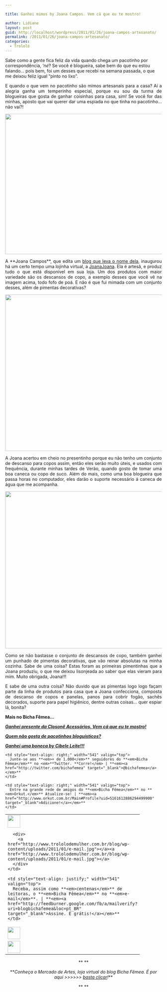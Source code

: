 ```yaml
---

title: Ganhei mimos by Joana Campos. Vem cá que eu te mostro!

author: Lidiane
layout: post
guid: http://localhost/wordpress/2011/01/26/joana-campos-artesanato/
permalink: /2011/01/26/joana-campos-artesanato/
categories:
  - Trololó
---
```

Sabe como a gente fica feliz da vida quando chega um pacotinho por correspondência, ‘_né_? Se você é blogueira, sabe bem do que eu estou falando… pois bem, foi um desses que recebi na semana passada, o que me deixou feliz igual “pinto no lixo”.

<p style="text-align: justify;">
  E quando o que vem no pacotinho são mimos artesanais para a casa? Aí a alegria ganha um temperinho especial, porque eu sou da turma de blogueiras que gosta de ganhar coisinhas para casa, sim! Se você for das minhas, aposto que vai querer dar uma espiada no que tinha no pacotinho… não vai?!
</p>

<!--more-->

<p style="text-align: center;">
  <a href="http://www.trololodemulher.com.br/blog/wp-content/uploads/2011/01/descanso-para-copos-e-pimentas-decorativas-artesanais.jpg"></a>
</p>

<p style="text-align: center;">
  <a href="http://www.trololodemulher.com.br/blog/wp-content/uploads/2011/01/descanso-para-copos-e-pimentas-decorativas-artesanais1.jpg"><img class="size-full wp-image-5876 aligncenter" title="descanso para copos e pimentas decorativas artesanais" src="http://www.trololodemulher.com.br/blog/wp-content/uploads/2011/01/descanso-para-copos-e-pimentas-decorativas-artesanais1.jpg" alt="" width="600" height="452" /></a>
</p>

<p style="text-align: justify;">
  A **Joana Campos**, que edita um <a href="http://www.joanacampos.com/" target="_blank">blog que leva o nome dela</a>, inaugurou há um certo tempo uma lojinha virtual, a <a href="http://www.joanacampos.com/" target="_blank">JoanaJoana</a>. Ela é artesã, e produz tudo o que está disponível em sua loja. Um dos produtos com maior variedade são os descansos de copo, a exemplo desses que você vê na imagem acima, todo fofo de poá. E não é que fui mimada com um conjunto desses, além de pimentas decorativas?
</p>

<p style="text-align: center;">
  <a href="http://www.trololodemulher.com.br/blog/wp-content/uploads/2011/01/descanso-para-copos-artesanal.jpg"><img class="alignnone size-full wp-image-5870" title="descanso para copos artesanal" src="http://www.trololodemulher.com.br/blog/wp-content/uploads/2011/01/descanso-para-copos-artesanal.jpg" alt="" width="588" height="504" /></a>
</p>

<p style="text-align: justify;">
  A Joana acertou em cheio no presentinho porque eu não tenho um conjunto de descanso para copos assim, então eles serão muito úteis, e usados com frequência, durante minhas tardes de Verão, quando gosto de tomar uma boa caneca ou copo de suco. Além do mais, como uma boa blogueira que passa horas no computador, eles darão o suporte necessário á caneca de água que me acompanha.
</p>

<p style="text-align: center;">
  <a href="http://www.trololodemulher.com.br/blog/wp-content/uploads/2011/01/pimentas-decorativas-artesanais.jpg"><img class="alignnone size-full wp-image-5874" title="pimentas decorativas artesanais" src="http://www.trololodemulher.com.br/blog/wp-content/uploads/2011/01/pimentas-decorativas-artesanais.jpg" alt="" width="541" height="506" /></a>
</p>

<p style="text-align: justify;">
  Como se não bastasse o conjunto de descansos de copo, também ganhei um punhado de pimentas decorativas, que vão reinar absolutas na minha cozinha. Sabe de uma coisa? Estas foram as primeiras pimentinhas que a Joana produziu, o que me deixou lisonjeada ao saber que elas vieram para mim. Muito obrigada, Joana!!!
</p>

<p style="text-align: justify;">
  E sabe de uma outra coisa? Não duvido que as pimentas logo logo façam parte da linha de produtos para casa que a Joana confecciona, composta de descanso de copos e panelas, panos para cobrir fogão, sachês decorados, suporte para papel higiênico, dentre outras coisas… quer espiar lá, bonita?
</p>

**Mais no Bicha Fêmea…**

**_[Ganhei presente da Closonê Acessórios. Vem cá que eu te mostro!](http://www.trololodemulher.com.br/2011/01/05/presente-closone-acessorios/)_**

**_[Quem não gosta de pacotinhos bloguísticos?](http://www.trololodemulher.com.br/2010/06/04/presentes-blogosfera/)_**

**_[Ganhei uma boneca by Cibele Leite!!!](http://www.trololodemulher.com.br/2010/01/14/ganhei-uma-boneca-by-cibele-leite/)_**

<table border="0" cellspacing="0" cellpadding="0" width="600">
  <tr>
    <td width="59" valign="top">
      <div>
        <a href="http://www.trololodemulher.com.br/blog/wp-content/uploads/2011/01/e-mail.jpg"><img class="size-full wp-image-5845 alignleft" title="e-mail" src="http://www.trololodemulher.com.br/blog/wp-content/uploads/2011/01/e-mail.jpg" alt="" width="40" height="40" /></a>
      </div>
      
      <div>
        <a href="http://www.trololodemulher.com.br/blog/wp-content/uploads/2011/01/e-mail.jpg"></a><a href="http://www.trololodemulher.com.br/blog/wp-content/uploads/2011/01/e-mail.jpg"></a>
      </div>
    </td>
    
    <td style="text-align: justify;" width="541" valign="top">
      Receba, assim como **<em>centenas</em>** de leitoras, o **<em>Bicha Fêmea</em>** no **<em>e-mail</em>**. | **<em><a href="http://feedburner.google.com/fb/a/mailverify?uri=blogbichafemea&loc=pt_BR" target="_blank">Assine. É grátis!</a></em>**
    </td>
  </tr>
  
  <tr>
    <td width="59" valign="top">
      <img class="size-full wp-image-5850 alignleft" title="twitter" src="http://www.trololodemulher.com.br/blog/wp-content/uploads/2011/01/twitter1.jpg" alt="" width="40" height="39" />
    </td>
    
    <td style="text-align: right;" width="541" valign="top">
      Junte-se aos **<em>+ de 1.000</em>** seguidores do **<em>Bicha Fêmea</em>** no <em>**Twitter. **Corre!</em> | **<em><a href="http://twitter.com/bichafemea" target="_blank">@bichafemea</a></em>**
    </td>
  </tr>
  
  <tr>
    <td width="59" valign="top">
      <img class="size-full wp-image-5849 alignleft" title="orkut" src="http://www.trololodemulher.com.br/blog/wp-content/uploads/2011/01/orkut.jpg" alt="" width="40" height="39" />
    </td>
    
    <td style="text-align: right;" width="541" valign="top">
      Entre na grande rede de amigos do **<em>Bicha Fêmea</em>** no **<em>Orkut.</em>** Atualize-se! | **<em><a href="http://www.orkut.com.br/Main#Profile?uid=5161612886294499900" target="_blank">Adicione!</a></em>**
    </td>
  </tr>
</table>

<p style="text-align: center;">
  **<em> </em>**
</p>

<p style="text-align: center;">
  **<em>Conheça o Mercado de Artes, loja virtual do blog Bicha Fêmea. É por aqui >>>>>> </em><a href="http://www.trololodemulher.com.br/loja/"><em>basta clicar</em></a><em>!</em>**
</p>

<p style="text-align: center;">
  **<em> </em>**
</p>

<p style="text-align: center;">
   
</p>